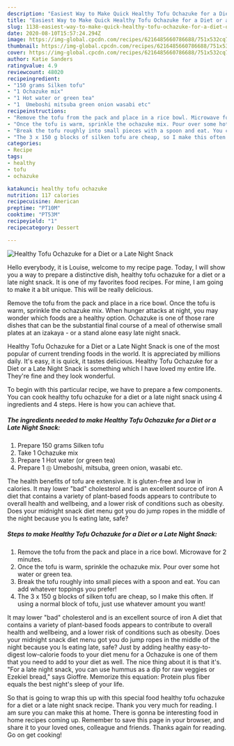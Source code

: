 ```yaml
---
description: "Easiest Way to Make Quick Healthy Tofu Ochazuke for a Diet or a Late Night Snack"
title: "Easiest Way to Make Quick Healthy Tofu Ochazuke for a Diet or a Late Night Snack"
slug: 1138-easiest-way-to-make-quick-healthy-tofu-ochazuke-for-a-diet-or-a-late-night-snack
date: 2020-08-10T15:57:24.294Z
image: https://img-global.cpcdn.com/recipes/6216485660786688/751x532cq70/healthy-tofu-ochazuke-for-a-diet-or-a-late-night-snack-recipe-main-photo.jpg
thumbnail: https://img-global.cpcdn.com/recipes/6216485660786688/751x532cq70/healthy-tofu-ochazuke-for-a-diet-or-a-late-night-snack-recipe-main-photo.jpg
cover: https://img-global.cpcdn.com/recipes/6216485660786688/751x532cq70/healthy-tofu-ochazuke-for-a-diet-or-a-late-night-snack-recipe-main-photo.jpg
author: Katie Sanders
ratingvalue: 4.9
reviewcount: 48020
recipeingredient:
- "150 grams Silken tofu"
- "1 Ochazuke mix"
- "1 Hot water or green tea"
- "1  Umeboshi mitsuba green onion wasabi etc"
recipeinstructions:
- "Remove the tofu from the pack and place in a rice bowl. Microwave for 2 minutes."
- "Once the tofu is warm, sprinkle the ochazuke mix. Pour over some hot water or green tea."
- "Break the tofu roughly into small pieces with a spoon and eat. You can add whatever toppings you prefer!"
- "The 3 x 150 g blocks of silken tofu are cheap, so I make this often. If using a normal block of tofu, just use whatever amount you want!"
categories:
- Recipe
tags:
- healthy
- tofu
- ochazuke

katakunci: healthy tofu ochazuke 
nutrition: 117 calories
recipecuisine: American
preptime: "PT10M"
cooktime: "PT53M"
recipeyield: "1"
recipecategory: Dessert

---
```



![Healthy Tofu Ochazuke for a Diet or a Late Night Snack](https://img-global.cpcdn.com/recipes/6216485660786688/751x532cq70/healthy-tofu-ochazuke-for-a-diet-or-a-late-night-snack-recipe-main-photo.jpg)

Hello everybody, it is Louise, welcome to my recipe page. Today, I will show you a way to prepare a distinctive dish, healthy tofu ochazuke for a diet or a late night snack. It is one of my favorites food recipes. For mine, I am going to make it a bit unique. This will be really delicious.

Remove the tofu from the pack and place in a rice bowl. Once the tofu is warm, sprinkle the ochazuke mix. When hunger attacks at night, you may wonder which foods are a healthy option. Ochazuke is one of those rare dishes that can be the substantial final course of a meal of otherwise small plates at an izakaya - or a stand alone easy late night snack.

Healthy Tofu Ochazuke for a Diet or a Late Night Snack is one of the most popular of current trending foods in the world. It is appreciated by millions daily. It's easy, it is quick, it tastes delicious. Healthy Tofu Ochazuke for a Diet or a Late Night Snack is something which I have loved my entire life. They're fine and they look wonderful.


To begin with this particular recipe, we have to prepare a few components. You can cook healthy tofu ochazuke for a diet or a late night snack using 4 ingredients and 4 steps. Here is how you can achieve that.

<!--inarticleads1-->

##### The ingredients needed to make Healthy Tofu Ochazuke for a Diet or a Late Night Snack:

1. Prepare 150 grams Silken tofu
1. Take 1 Ochazuke mix
1. Prepare 1 Hot water (or green tea)
1. Prepare 1 ◎ Umeboshi, mitsuba, green onion, wasabi etc.


The health benefits of tofu are extensive. It is gluten-free and low in calories. It may lower &#34;bad&#34; cholesterol and is an excellent source of iron A diet that contains a variety of plant-based foods appears to contribute to overall health and wellbeing, and a lower risk of conditions such as obesity. Does your midnight snack diet menu got you do jump ropes in the middle of the night because you Is eating late, safe? 

<!--inarticleads2-->

##### Steps to make Healthy Tofu Ochazuke for a Diet or a Late Night Snack:

1. Remove the tofu from the pack and place in a rice bowl. Microwave for 2 minutes.
1. Once the tofu is warm, sprinkle the ochazuke mix. Pour over some hot water or green tea.
1. Break the tofu roughly into small pieces with a spoon and eat. You can add whatever toppings you prefer!
1. The 3 x 150 g blocks of silken tofu are cheap, so I make this often. If using a normal block of tofu, just use whatever amount you want!


It may lower &#34;bad&#34; cholesterol and is an excellent source of iron A diet that contains a variety of plant-based foods appears to contribute to overall health and wellbeing, and a lower risk of conditions such as obesity. Does your midnight snack diet menu got you do jump ropes in the middle of the night because you Is eating late, safe? Just by adding healthy easy-to-digest low-calorie foods to your diet menu for a Ochazuke is one of them that you need to add to your diet as well. The nice thing about it is that it&#39;s. &#34;For a late night snack, you can use hummus as a dip for raw veggies or Ezekiel bread,&#34; says Gioffre. Memorize this equation: Protein plus fiber equals the best night&#39;s sleep of your life. 

So that is going to wrap this up with this special food healthy tofu ochazuke for a diet or a late night snack recipe. Thank you very much for reading. I am sure you can make this at home. There is gonna be interesting food in home recipes coming up. Remember to save this page in your browser, and share it to your loved ones, colleague and friends. Thanks again for reading. Go on get cooking!
